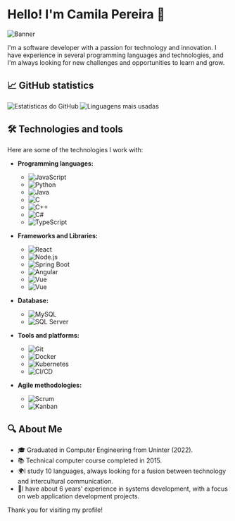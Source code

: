 # Hello! I'm Camila Pereira 👋
![Banner](https://avatars.githubusercontent.com/u/42609768?s=400&u=f5ffc4f21d6806960236619a3c8bca15ae0ded06&v=4)

I'm a software developer with a passion for technology and innovation. I have experience in several programming languages and technologies, and I'm always looking for new challenges and opportunities to learn and grow.

## 📈 GitHub statistics

![Estatísticas do GitHub](https://github-readme-stats.vercel.app/api?username=meninadosoftware&show_icons=true&theme=radical)
![Linguagens mais usadas](https://github-readme-stats.vercel.app/api/top-langs/?username=meninadosoftware&layout=compact&theme=radical)

## 🛠 Technologies and tools

Here are some of the technologies I work with:

- **Programming languages:**
  - ![JavaScript](https://img.shields.io/badge/JavaScript-ES6+-yellow)
  - ![Python](https://img.shields.io/badge/Python-3.8-blue)
  - ![Java](https://img.shields.io/badge/Java-8+-red)
  - ![C](https://img.shields.io/badge/C-99+-blue)
  - ![C++](https://img.shields.io/badge/C%2B%2B-17-blue)
  - ![C#](https://img.shields.io/badge/C%23-8.0-purple)
  - ![TypeScript](https://img.shields.io/badge/TypeScript-blue)

- **Frameworks and Libraries:**
  - ![React](https://img.shields.io/badge/React-17.0.1-blue)
  - ![Node.js](https://img.shields.io/badge/Node.js-14.15.4-green)
  - ![Spring Boot](https://img.shields.io/badge/Spring%20Boot-2.4.2-green)
  - ![Angular](https://img.shields.io/badge/Angular-red)
  - ![Vue](https://img.shields.io/badge/Vue-3-green)
  - ![Vue](https://img.shields.io/badge/Vue-2-green)

- **Database:**
  - ![MySQL](https://img.shields.io/badge/MySQL-5.7-orange)
  - ![SQL Server](https://img.shields.io/badge/SQL%20Server-2019-purple)

- **Tools and platforms:**
  - ![Git](https://img.shields.io/badge/Git-2.28-blue)
  - ![Docker](https://img.shields.io/badge/Docker-19.03-blue)
  - ![Kubernetes](https://img.shields.io/badge/Kubernetes-1.19-blue)
  - ![CI/CD](https://img.shields.io/badge/CI/CD-Jenkins,%20GitHub%20Actions-blue)

- **Agile methodologies:**
  - ![Scrum](https://img.shields.io/badge/Scrum-Agile-blue)
  - ![Kanban](https://img.shields.io/badge/Kanban-Agile-green)

## 🔍 About Me

- 🎓 Graduated in Computer Engineering from Uninter (2022).
- 📚 Technical computer course completed in 2015.
- 🌍I study 10 languages, always looking for a fusion between technology and intercultural communication.
- 🚀I have about 6 years' experience in systems development, with a focus on web application development projects.



Thank you for visiting my profile!
